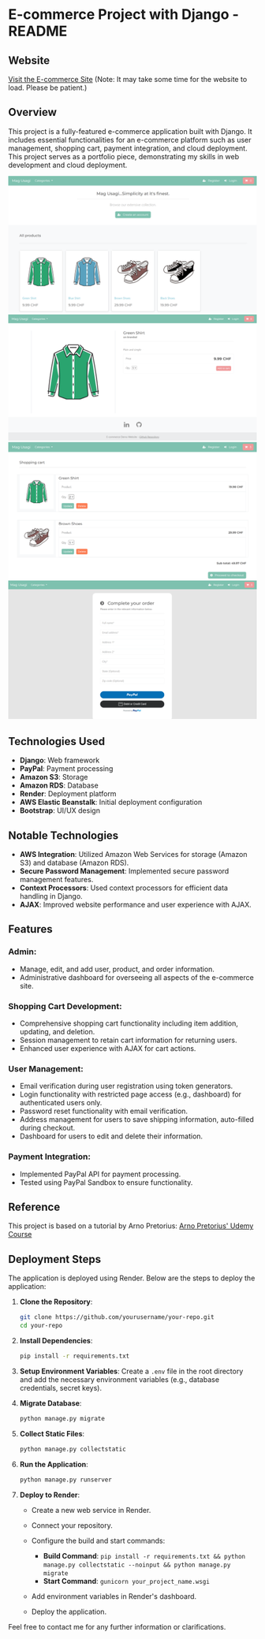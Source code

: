 # E-commerce Project with Django - README

## Website
[Visit the E-commerce Site](https://store.magusagi.com/)
(Note: It may take some time for the website to load. Please be patient.)


## Overview
This project is a fully-featured e-commerce application built with Django. It includes essential functionalities for an e-commerce platform such as user management, shopping cart, payment integration, and cloud deployment. This project serves as a portfolio piece, demonstrating my skills in web development and cloud deployment.


![Homepage Screenshot](main-page.png)
![Homepage Screenshot](product-page.png)
![Homepage Screenshot](cart-page.png)
![Homepage Screenshot](checkout-page.png)

## Technologies Used
- **Django**: Web framework
- **PayPal**: Payment processing
- **Amazon S3**: Storage
- **Amazon RDS**: Database
- **Render**: Deployment platform
- **AWS Elastic Beanstalk**: Initial deployment configuration
- **Bootstrap**: UI/UX design

## Notable Technologies
- **AWS Integration**: Utilized Amazon Web Services for storage (Amazon S3) and database (Amazon RDS).
- **Secure Password Management**: Implemented secure password management features.
- **Context Processors**: Used context processors for efficient data handling in Django.
- **AJAX**: Improved website performance and user experience with AJAX.

## Features

### Admin:
- Manage, edit, and add user, product, and order information.
- Administrative dashboard for overseeing all aspects of the e-commerce site.

### Shopping Cart Development:
- Comprehensive shopping cart functionality including item addition, updating, and deletion.
- Session management to retain cart information for returning users.
- Enhanced user experience with AJAX for cart actions.

### User Management:
- Email verification during user registration using token generators.
- Login functionality with restricted page access (e.g., dashboard) for authenticated users only.
- Password reset functionality with email verification.
- Address management for users to save shipping information, auto-filled during checkout.
- Dashboard for users to edit and delete their information.

### Payment Integration:
- Implemented PayPal API for payment processing.
- Tested using PayPal Sandbox to ensure functionality.

## Reference
This project is based on a tutorial by Arno Pretorius:
[Arno Pretorius' Udemy Course](https://www.udemy.com/share/107Wr23@Rq8rntm5ZRbDIhhfIqreU4Saa771oUKQ6tLSOe7hVaooqFJ81D3sTZq0tjWlCCF9jA==/)

## Deployment Steps
The application is deployed using Render. Below are the steps to deploy the application:

1. **Clone the Repository**:
    ```bash
    git clone https://github.com/yourusername/your-repo.git
    cd your-repo
    ```

2. **Install Dependencies**:
    ```bash
    pip install -r requirements.txt
    ```

3. **Setup Environment Variables**:
    Create a `.env` file in the root directory and add the necessary environment variables (e.g., database credentials, secret keys).

4. **Migrate Database**:
    ```bash
    python manage.py migrate
    ```

5. **Collect Static Files**:
    ```bash
    python manage.py collectstatic
    ```

6. **Run the Application**:
    ```bash
    python manage.py runserver
    ```

7. **Deploy to Render**:
    - Create a new web service in Render.
    - Connect your repository.
    - Configure the build and start commands:
      - **Build Command**: `pip install -r requirements.txt && python manage.py collectstatic --noinput && python manage.py migrate`
      - **Start Command**: `gunicorn your_project_name.wsgi`

    - Add environment variables in Render's dashboard.
    - Deploy the application.

Feel free to contact me for any further information or clarifications.
